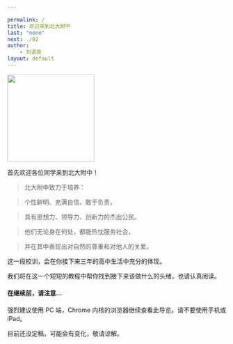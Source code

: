 ```yaml
---

permalink: /
title: 欢迎来到北大附中
last: "none"
next: ./02
author:
    - 刘语辰
layout: default
---
```


<img src="http://bdfz-cas.pkuschool.edu.cn/assets/login-1a72e4feef0ed4ad47183208b8d0a0aa.png" width="200" align="middle">

首先欢迎各位同学来到北大附中！

> 北大附中致力于培养：

> 个性鲜明、充满自信、敢于负责，

> 具有思想力、领导力、创新力的杰出公民。

> 他们无论身在何处，都能热忱服务社会，

> 并在其中表现出对自然的尊重和对他人的关爱。

这一段校训，会在你接下来三年的高中生活中充分的体现。

我们将在这一个短短的教程中帮你找到接下来该做什么的头绪，也请认真阅读。

#### 在继续前，请注意...

强烈建议使用 PC 端，Chrome 内核的浏览器继续查看此导览。请不要使用手机或iPad。

目前还没定稿，可能会有变化，敬请谅解。
